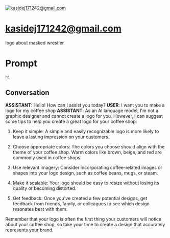
[![kasidej171242@gmail.com](https://flow-prompt-covers.s3.us-west-1.amazonaws.com/icon/minimalist/mini_7.png)]()
# kasidej171242@gmail.com 
logo about masked wrestler

# Prompt

```
hi
```

## Conversation

**ASSISTANT**: Hello! How can I assist you today?
**USER**: I want you to make a logo for my coffee shop
**ASSISTANT**: As an AI language model, I'm not a graphic designer and cannot create a logo for you. However, I can suggest some tips to help you create a great logo for your coffee shop:



1. Keep it simple: A simple and easily recognizable logo is more likely to leave a lasting impression on your customers.



2. Choose appropriate colors: The colors you choose should align with the theme of your coffee shop. Warm colors like brown, beige, and red are commonly used in coffee shops.



3. Use relevant imagery: Consider incorporating coffee-related images or shapes into your logo design, such as coffee beans, mugs, or steam.



4. Make it scalable: Your logo should be easy to resize without losing its quality or becoming distorted.



5. Get feedback: Once you've created a few potential designs, get feedback from friends, family, or colleagues to see which design resonates best with them.



Remember that your logo is often the first thing your customers will notice about your coffee shop, so take your time to create a design that accurately represents your brand.


